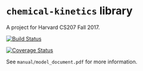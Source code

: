 # `chemical-kinetics` library

A project for Harvard CS207 Fall 2017.

[![Build Status](https://travis-ci.org/cs207-2017-group13/cs207-FinalProject.svg?branch=master)](https://travis-ci.org/cs207-2017-group13/cs207-FinalProject.svg?branch=master)

[![Coverage Status](https://coveralls.io/repos/github/cs207-2017-group13/cs207-FinalProject/badge.svg?branch=master&maxAge=0)](https://coveralls.io/github/cs207-2017-group13/cs207-FinalProject?branch=master)

See `manual/model_document.pdf` for more information.
